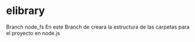 # elibrary

Branch node_fs
En este Branch de creara la estructura de las carpetas para el proyecto en node.js

